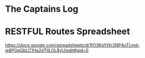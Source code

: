 # The Captains Log

# RESTFUL Routes Spreadsheet
<https://docs.google.com/spreadsheets/d/1fO3KpYIXr2NP4uTLmd-ie8PGqQbLC1Ha2dTIlLOL8yU/edit#gid=0>
